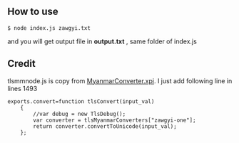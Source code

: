 How to use
----------

	$ node index.js zawgyi.txt

and you will get output file in **output.txt** , same folder of index.js

Credit
------

tlsmmnode.js is copy from [MyanmarConverter.xpi](http://www.thanlwinsoft.org/MyanmarConverter/ "MyanmarConverter"). I just add following line in lines 1493

	exports.convert=function tlsConvert(input_val)
        {
            //var debug = new TlsDebug();
            var converter = tlsMyanmarConverters["zawgyi-one"];
            return converter.convertToUnicode(input_val);
        };